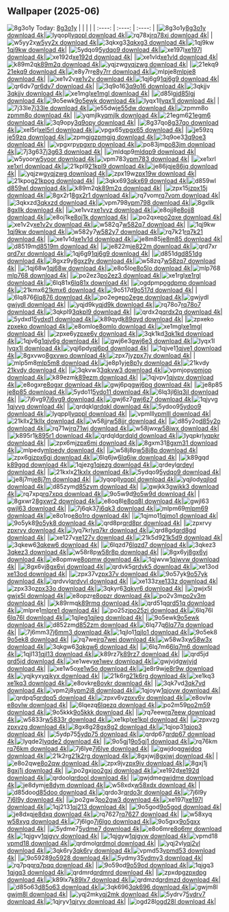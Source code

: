 ## Wallpaper (2025-06)
![8g3o1y](https://w.wallhaven.cc/full/8g/wallhaven-8g3o1y.png) Today: [8g3o1y](https://th.wallhaven.cc/small/8g/8g3o1y.jpg)
|      |      |      |
| :----: | :----: | :----: |
|![8g3o1y](https://th.wallhaven.cc/small/8g/8g3o1y.jpg)[8g3o1y download 4k](https://wallhaven.cc/w/8g3o1y)|![lyqopl](https://th.wallhaven.cc/small/ly/lyqopl.jpg)[lyqopl download 4k](https://wallhaven.cc/w/lyqopl)|![rq78xj](https://th.wallhaven.cc/small/rq/rq78xj.jpg)[rq78xj download 4k](https://wallhaven.cc/w/rq78xj)|
|![w5yy2x](https://th.wallhaven.cc/small/w5/w5yy2x.jpg)[w5yy2x download 4k](https://wallhaven.cc/w/w5yy2x)|![3qkxg3](https://th.wallhaven.cc/small/3q/3qkxg3.jpg)[3qkxg3 download 4k](https://wallhaven.cc/w/3qkxg3)|![1qj9kw](https://th.wallhaven.cc/small/1q/1qj9kw.jpg)[1qj9kw download 4k](https://wallhaven.cc/w/1qj9kw)|
|![5ydqo9](https://th.wallhaven.cc/small/5y/5ydqo9.jpg)[5ydqo9 download 4k](https://wallhaven.cc/w/5ydqo9)|![xe197l](https://th.wallhaven.cc/small/xe/xe197l.jpg)[xe197l download 4k](https://wallhaven.cc/w/xe197l)|![xe192d](https://th.wallhaven.cc/small/xe/xe192d.jpg)[xe192d download 4k](https://wallhaven.cc/w/xe192d)|
|![xe1vld](https://th.wallhaven.cc/small/xe/xe1vld.jpg)[xe1vld download 4k](https://wallhaven.cc/w/xe1vld)|![k89m2q](https://th.wallhaven.cc/small/k8/k89m2q.jpg)[k89m2q download 4k](https://wallhaven.cc/w/k89m2q)|![yqjzwg](https://th.wallhaven.cc/small/yq/yqjzwg.jpg)[yqjzwg download 4k](https://wallhaven.cc/w/yqjzwg)|
|![21ekq9](https://th.wallhaven.cc/small/21/21ekq9.jpg)[21ekq9 download 4k](https://wallhaven.cc/w/21ekq9)|![e8y7rr](https://th.wallhaven.cc/small/e8/e8y7rr.jpg)[e8y7rr download 4k](https://wallhaven.cc/w/e8y7rr)|![mlpje8](https://th.wallhaven.cc/small/ml/mlpje8.jpg)[mlpje8 download 4k](https://wallhaven.cc/w/mlpje8)|
|![xe1v2v](https://th.wallhaven.cc/small/xe/xe1v2v.jpg)[xe1v2v download 4k](https://wallhaven.cc/w/xe1v2v)|![1qj6g9](https://th.wallhaven.cc/small/1q/1qj6g9.jpg)[1qj6g9 download 4k](https://wallhaven.cc/w/1qj6g9)|![qr6dv7](https://th.wallhaven.cc/small/qr/qr6dv7.jpg)[qr6dv7 download 4k](https://wallhaven.cc/w/qr6dv7)|
|![3q9o16](https://th.wallhaven.cc/small/3q/3q9o16.jpg)[3q9o16 download 4k](https://wallhaven.cc/w/3q9o16)|![3qkjjv](https://th.wallhaven.cc/small/3q/3qkjjv.jpg)[3qkjjv download 4k](https://wallhaven.cc/w/3qkjjv)|![xe1mgl](https://th.wallhaven.cc/small/xe/xe1mgl.jpg)[xe1mgl download 4k](https://wallhaven.cc/w/xe1mgl)|
|![d85lgj](https://th.wallhaven.cc/small/d8/d85lgj.jpg)[d85lgj download 4k](https://wallhaven.cc/w/d85lgj)|![9o5ewk](https://th.wallhaven.cc/small/9o/9o5ewk.jpg)[9o5ewk download 4k](https://wallhaven.cc/w/9o5ewk)|![lyqx1l](https://th.wallhaven.cc/small/ly/lyqx1l.jpg)[lyqx1l download 4k](https://wallhaven.cc/w/lyqx1l)|
|![7j33le](https://th.wallhaven.cc/small/7j/7j33le.jpg)[7j33le download 4k](https://wallhaven.cc/w/7j33le)|![je55dw](https://th.wallhaven.cc/small/je/je55dw.jpg)[je55dw download 4k](https://wallhaven.cc/w/je55dw)|![zpmm8o](https://th.wallhaven.cc/small/zp/zpmm8o.jpg)[zpmm8o download 4k](https://wallhaven.cc/w/zpmm8o)|
|![yqmjlk](https://th.wallhaven.cc/small/yq/yqmjlk.jpg)[yqmjlk download 4k](https://wallhaven.cc/w/yqmjlk)|![21egm6](https://th.wallhaven.cc/small/21/21egm6.jpg)[21egm6 download 4k](https://wallhaven.cc/w/21egm6)|![3q9opy](https://th.wallhaven.cc/small/3q/3q9opy.jpg)[3q9opy download 4k](https://wallhaven.cc/w/3q9opy)|
|![8g37qo](https://th.wallhaven.cc/small/8g/8g37qo.jpg)[8g37qo download 4k](https://wallhaven.cc/w/8g37qo)|![xel5rl](https://th.wallhaven.cc/small/xe/xel5rl.jpg)[xel5rl download 4k](https://wallhaven.cc/w/xel5rl)|![vpgx65](https://th.wallhaven.cc/small/vp/vpgx65.jpg)[vpgx65 download 4k](https://wallhaven.cc/w/vpgx65)|
|![je59zq](https://th.wallhaven.cc/small/je/je59zq.jpg)[je59zq download 4k](https://wallhaven.cc/w/je59zq)|![zpmgjg](https://th.wallhaven.cc/small/zp/zpmgjg.jpg)[zpmgjg download 4k](https://wallhaven.cc/w/zpmgjg)|![3q9oe3](https://th.wallhaven.cc/small/3q/3q9oe3.jpg)[3q9oe3 download 4k](https://wallhaven.cc/w/3q9oe3)|
|![vpgxrp](https://th.wallhaven.cc/small/vp/vpgxrp.jpg)[vpgxrp download 4k](https://wallhaven.cc/w/vpgxrp)|![po83jm](https://th.wallhaven.cc/small/po/po83jm.jpg)[po83jm download 4k](https://wallhaven.cc/w/po83jm)|![7j3g63](https://th.wallhaven.cc/small/7j/7j3g63.jpg)[7j3g63 download 4k](https://wallhaven.cc/w/7j3g63)|
|![mldqp9](https://th.wallhaven.cc/small/ml/mldqp9.jpg)[mldqp9 download 4k](https://wallhaven.cc/w/mldqp9)|![w5yoor](https://th.wallhaven.cc/small/w5/w5yoor.jpg)[w5yoor download 4k](https://wallhaven.cc/w/w5yoor)|![vpm783](https://th.wallhaven.cc/small/vp/vpm783.jpg)[vpm783 download 4k](https://wallhaven.cc/w/vpm783)|
|![xe1xrl](https://th.wallhaven.cc/small/xe/xe1xrl.jpg)[xe1xrl download 4k](https://wallhaven.cc/w/xe1xrl)|![21kpl9](https://th.wallhaven.cc/small/21/21kpl9.jpg)[21kpl9 download 4k](https://wallhaven.cc/w/21kpl9)|![je86jq](https://th.wallhaven.cc/small/je/je86jq.jpg)[je86jq download 4k](https://wallhaven.cc/w/je86jq)|
|![yqjzwg](https://th.wallhaven.cc/small/yq/yqjzwg.jpg)[yqjzwg download 4k](https://wallhaven.cc/w/yqjzwg)|![zpx19w](https://th.wallhaven.cc/small/zp/zpx19w.jpg)[zpx19w download 4k](https://wallhaven.cc/w/zpx19w)|![21kpog](https://th.wallhaven.cc/small/21/21kpog.jpg)[21kpog download 4k](https://wallhaven.cc/w/21kpog)|
|![3qkx69](https://th.wallhaven.cc/small/3q/3qkx69.jpg)[3qkx69 download 4k](https://wallhaven.cc/w/3qkx69)|![d859wl](https://th.wallhaven.cc/small/d8/d859wl.jpg)[d859wl download 4k](https://wallhaven.cc/w/d859wl)|![k89m2q](https://th.wallhaven.cc/small/k8/k89m2q.jpg)[k89m2q download 4k](https://wallhaven.cc/w/k89m2q)|
|![zpx15j](https://th.wallhaven.cc/small/zp/zpx15j.jpg)[zpx15j download 4k](https://wallhaven.cc/w/zpx15j)|![8gx2r1](https://th.wallhaven.cc/small/8g/8gx2r1.jpg)[8gx2r1 download 4k](https://wallhaven.cc/w/8gx2r1)|![rq7vom](https://th.wallhaven.cc/small/rq/rq7vom.jpg)[rq7vom download 4k](https://wallhaven.cc/w/rq7vom)|
|![3qkxzd](https://th.wallhaven.cc/small/3q/3qkxzd.jpg)[3qkxzd download 4k](https://wallhaven.cc/w/3qkxzd)|![vpm798](https://th.wallhaven.cc/small/vp/vpm798.jpg)[vpm798 download 4k](https://wallhaven.cc/w/vpm798)|![8gxllk](https://th.wallhaven.cc/small/8g/8gxllk.jpg)[8gxllk download 4k](https://wallhaven.cc/w/8gxllk)|
|![xe1vvz](https://th.wallhaven.cc/small/xe/xe1vvz.jpg)[xe1vvz download 4k](https://wallhaven.cc/w/xe1vvz)|![e8ojj8](https://th.wallhaven.cc/small/e8/e8ojj8.jpg)[e8ojj8 download 4k](https://wallhaven.cc/w/e8ojj8)|![e8oj1k](https://th.wallhaven.cc/small/e8/e8oj1k.jpg)[e8oj1k download 4k](https://wallhaven.cc/w/e8oj1k)|
|![po2qxe](https://th.wallhaven.cc/small/po/po2qxe.jpg)[po2qxe download 4k](https://wallhaven.cc/w/po2qxe)|![xe1v2v](https://th.wallhaven.cc/small/xe/xe1v2v.jpg)[xe1v2v download 4k](https://wallhaven.cc/w/xe1v2v)|![w582q7](https://th.wallhaven.cc/small/w5/w582q7.jpg)[w582q7 download 4k](https://wallhaven.cc/w/w582q7)|
|![1qj9kw](https://th.wallhaven.cc/small/1q/1qj9kw.jpg)[1qj9kw download 4k](https://wallhaven.cc/w/1qj9kw)|![w582y7](https://th.wallhaven.cc/small/w5/w582y7.jpg)[w582y7 download 4k](https://wallhaven.cc/w/w582y7)|![rq7k21](https://th.wallhaven.cc/small/rq/rq7k21.jpg)[rq7k21 download 4k](https://wallhaven.cc/w/rq7k21)|
|![xe1v1d](https://th.wallhaven.cc/small/xe/xe1v1d.jpg)[xe1v1d download 4k](https://wallhaven.cc/w/xe1v1d)|![je8m85](https://th.wallhaven.cc/small/je/je8m85.jpg)[je8m85 download 4k](https://wallhaven.cc/w/je8m85)|![d8519m](https://th.wallhaven.cc/small/d8/d8519m.jpg)[d8519m download 4k](https://wallhaven.cc/w/d8519m)|
|![je822m](https://th.wallhaven.cc/small/je/je822m.jpg)[je822m download 4k](https://wallhaven.cc/w/je822m)|![qrd7xr](https://th.wallhaven.cc/small/qr/qrd7xr.jpg)[qrd7xr download 4k](https://wallhaven.cc/w/qrd7xr)|![1qj6g9](https://th.wallhaven.cc/small/1q/1qj6g9.jpg)[1qj6g9 download 4k](https://wallhaven.cc/w/1qj6g9)|
|![d851dg](https://th.wallhaven.cc/small/d8/d851dg.jpg)[d851dg download 4k](https://wallhaven.cc/w/d851dg)|![8gxz9y](https://th.wallhaven.cc/small/8g/8gxz9y.jpg)[8gxz9y download 4k](https://wallhaven.cc/w/8gxz9y)|![w58zq7](https://th.wallhaven.cc/small/w5/w58zq7.jpg)[w58zq7 download 4k](https://wallhaven.cc/w/w58zq7)|
|![1qj68w](https://th.wallhaven.cc/small/1q/1qj68w.jpg)[1qj68w download 4k](https://wallhaven.cc/w/1qj68w)|![e8o5lo](https://th.wallhaven.cc/small/e8/e8o5lo.jpg)[e8o5lo download 4k](https://wallhaven.cc/w/e8o5lo)|![mlp768](https://th.wallhaven.cc/small/ml/mlp768.jpg)[mlp768 download 4k](https://wallhaven.cc/w/mlp768)|
|![po2ez3](https://th.wallhaven.cc/small/po/po2ez3.jpg)[po2ez3 download 4k](https://wallhaven.cc/w/po2ez3)|![xe1rgl](https://th.wallhaven.cc/small/xe/xe1rgl.jpg)[xe1rgl download 4k](https://wallhaven.cc/w/xe1rgl)|![6lq81x](https://th.wallhaven.cc/small/6l/6lq81x.jpg)[6lq81x download 4k](https://wallhaven.cc/w/6lq81x)|
|![ogdpmp](https://th.wallhaven.cc/small/og/ogdpmp.jpg)[ogdpmp download 4k](https://wallhaven.cc/w/ogdpmp)|![21kmx6](https://th.wallhaven.cc/small/21/21kmx6.jpg)[21kmx6 download 4k](https://wallhaven.cc/w/21kmx6)|![9o517d](https://th.wallhaven.cc/small/9o/9o517d.jpg)[9o517d download 4k](https://wallhaven.cc/w/9o517d)|
|![6lq876](https://th.wallhaven.cc/small/6l/6lq876.jpg)[6lq876 download 4k](https://wallhaven.cc/w/6lq876)|![po2ege](https://th.wallhaven.cc/small/po/po2ege.jpg)[po2ege download 4k](https://wallhaven.cc/w/po2ege)|![gwjydl](https://th.wallhaven.cc/small/gw/gwjydl.jpg)[gwjydl download 4k](https://wallhaven.cc/w/gwjydl)|
|![yqjd9k](https://th.wallhaven.cc/small/yq/yqjd9k.jpg)[yqjd9k download 4k](https://wallhaven.cc/w/yqjd9k)|![rq78o7](https://th.wallhaven.cc/small/rq/rq78o7.jpg)[rq78o7 download 4k](https://wallhaven.cc/w/rq78o7)|![3qkpl9](https://th.wallhaven.cc/small/3q/3qkpl9.jpg)[3qkpl9 download 4k](https://wallhaven.cc/w/3qkpl9)|
|![qrdx2q](https://th.wallhaven.cc/small/qr/qrdx2q.jpg)[qrdx2q download 4k](https://wallhaven.cc/w/qrdx2q)|![5ydxd1](https://th.wallhaven.cc/small/5y/5ydxd1.jpg)[5ydxd1 download 4k](https://wallhaven.cc/w/5ydxd1)|![k89qyd](https://th.wallhaven.cc/small/k8/k89qyd.jpg)[k89qyd download 4k](https://wallhaven.cc/w/k89qyd)|
|![zpxeko](https://th.wallhaven.cc/small/zp/zpxeko.jpg)[zpxeko download 4k](https://wallhaven.cc/w/zpxeko)|![e8omlo](https://th.wallhaven.cc/small/e8/e8omlo.jpg)[e8omlo download 4k](https://wallhaven.cc/w/e8omlo)|![xe1mgl](https://th.wallhaven.cc/small/xe/xe1mgl.jpg)[xe1mgl download 4k](https://wallhaven.cc/w/xe1mgl)|
|![zpxe6y](https://th.wallhaven.cc/small/zp/zpxe6y.jpg)[zpxe6y download 4k](https://wallhaven.cc/w/zpxe6y)|![3qk1kd](https://th.wallhaven.cc/small/3q/3qk1kd.jpg)[3qk1kd download 4k](https://wallhaven.cc/w/3qk1kd)|![1qjv6g](https://th.wallhaven.cc/small/1q/1qjv6g.jpg)[1qjv6g download 4k](https://wallhaven.cc/w/1qjv6g)|
|![gwj6e3](https://th.wallhaven.cc/small/gw/gwj6e3.jpg)[gwj6e3 download 4k](https://wallhaven.cc/w/gwj6e3)|![lyqx1l](https://th.wallhaven.cc/small/ly/lyqx1l.jpg)[lyqx1l download 4k](https://wallhaven.cc/w/lyqx1l)|![yqj6pd](https://th.wallhaven.cc/small/yq/yqj6pd.jpg)[yqj6pd download 4k](https://wallhaven.cc/w/yqj6pd)|
|![1qjve1](https://th.wallhaven.cc/small/1q/1qjve1.jpg)[1qjve1 download 4k](https://wallhaven.cc/w/1qjve1)|![8gxvwo](https://th.wallhaven.cc/small/8g/8gxvwo.jpg)[8gxvwo download 4k](https://wallhaven.cc/w/8gxvwo)|![zpx7jy](https://th.wallhaven.cc/small/zp/zpx7jy.jpg)[zpx7jy download 4k](https://wallhaven.cc/w/zpx7jy)|
|![mlp5m8](https://th.wallhaven.cc/small/ml/mlp5m8.jpg)[mlp5m8 download 4k](https://wallhaven.cc/w/mlp5m8)|![je8p1y](https://th.wallhaven.cc/small/je/je8p1y.jpg)[je8p1y download 4k](https://wallhaven.cc/w/je8p1y)|![21kvdy](https://th.wallhaven.cc/small/21/21kvdy.jpg)[21kvdy download 4k](https://wallhaven.cc/w/21kvdy)|
|![3qkvw3](https://th.wallhaven.cc/small/3q/3qkvw3.jpg)[3qkvw3 download 4k](https://wallhaven.cc/w/3qkvw3)|![vpmjop](https://th.wallhaven.cc/small/vp/vpmjop.jpg)[vpmjop download 4k](https://wallhaven.cc/w/vpmjop)|![k89ezm](https://th.wallhaven.cc/small/k8/k89ezm.jpg)[k89ezm download 4k](https://wallhaven.cc/w/k89ezm)|
|![1qjvpv](https://th.wallhaven.cc/small/1q/1qjvpv.jpg)[1qjvpv download 4k](https://wallhaven.cc/w/1qjvpv)|![e8ogxr](https://th.wallhaven.cc/small/e8/e8ogxr.jpg)[e8ogxr download 4k](https://wallhaven.cc/w/e8ogxr)|![gwj6pq](https://th.wallhaven.cc/small/gw/gwj6pq.jpg)[gwj6pq download 4k](https://wallhaven.cc/w/gwj6pq)|
|![je8p85](https://th.wallhaven.cc/small/je/je8p85.jpg)[je8p85 download 4k](https://wallhaven.cc/w/je8p85)|![5ydo11](https://th.wallhaven.cc/small/5y/5ydo11.jpg)[5ydo11 download 4k](https://wallhaven.cc/w/5ydo11)|![6lq3jl](https://th.wallhaven.cc/small/6l/6lq3jl.jpg)[6lq3jl download 4k](https://wallhaven.cc/w/6lq3jl)|
|![7j6vg9](https://th.wallhaven.cc/small/7j/7j6vg9.jpg)[7j6vg9 download 4k](https://wallhaven.cc/w/7j6vg9)|![gwj6z7](https://th.wallhaven.cc/small/gw/gwj6z7.jpg)[gwj6z7 download 4k](https://wallhaven.cc/w/gwj6z7)|![1qjyvg](https://th.wallhaven.cc/small/1q/1qjyvg.jpg)[1qjyvg download 4k](https://wallhaven.cc/w/1qjyvg)|
|![qrdqkl](https://th.wallhaven.cc/small/qr/qrdqkl.jpg)[qrdqkl download 4k](https://wallhaven.cc/w/qrdqkl)|![5ydoo9](https://th.wallhaven.cc/small/5y/5ydoo9.jpg)[5ydoo9 download 4k](https://wallhaven.cc/w/5ydoo9)|![lyqppl](https://th.wallhaven.cc/small/ly/lyqppl.jpg)[lyqppl download 4k](https://wallhaven.cc/w/lyqppl)|
|![vpmlll](https://th.wallhaven.cc/small/vp/vpmlll.jpg)[vpmlll download 4k](https://wallhaven.cc/w/vpmlll)|![21kllx](https://th.wallhaven.cc/small/21/21kllx.jpg)[21kllx download 4k](https://wallhaven.cc/w/21kllx)|![w58jjr](https://th.wallhaven.cc/small/w5/w58jjr.jpg)[w58jjr download 4k](https://wallhaven.cc/w/w58jjr)|
|![d85y2o](https://th.wallhaven.cc/small/d8/d85y2o.jpg)[d85y2o download 4k](https://wallhaven.cc/w/d85y2o)|![rq71wj](https://th.wallhaven.cc/small/rq/rq71wj.jpg)[rq71wj download 4k](https://wallhaven.cc/w/rq71wj)|![w58jwx](https://th.wallhaven.cc/small/w5/w58jwx.jpg)[w58jwx download 4k](https://wallhaven.cc/w/w58jwx)|
|![k895r1](https://th.wallhaven.cc/small/k8/k895r1.jpg)[k895r1 download 4k](https://wallhaven.cc/w/k895r1)|![qrdqld](https://th.wallhaven.cc/small/qr/qrdqld.jpg)[qrdqld download 4k](https://wallhaven.cc/w/qrdqld)|![lyqpkr](https://th.wallhaven.cc/small/ly/lyqpkr.jpg)[lyqpkr download 4k](https://wallhaven.cc/w/lyqpkr)|
|![zpx6mj](https://th.wallhaven.cc/small/zp/zpx6mj.jpg)[zpx6mj download 4k](https://wallhaven.cc/w/zpx6mj)|![8gxm31](https://th.wallhaven.cc/small/8g/8gxm31.jpg)[8gxm31 download 4k](https://wallhaven.cc/w/8gxm31)|![mlpedy](https://th.wallhaven.cc/small/ml/mlpedy.jpg)[mlpedy download 4k](https://wallhaven.cc/w/mlpedy)|
|![w58j8p](https://th.wallhaven.cc/small/w5/w58j8p.jpg)[w58j8p download 4k](https://wallhaven.cc/w/w58j8p)|![zpx6gj](https://th.wallhaven.cc/small/zp/zpx6gj.jpg)[zpx6gj download 4k](https://wallhaven.cc/w/zpx6gj)|![6lq6jw](https://th.wallhaven.cc/small/6l/6lq6jw.jpg)[6lq6jw download 4k](https://wallhaven.cc/w/6lq6jw)|
|![k89gqd](https://th.wallhaven.cc/small/k8/k89gqd.jpg)[k89gqd download 4k](https://wallhaven.cc/w/k89gqd)|![1qjezg](https://th.wallhaven.cc/small/1q/1qjezg.jpg)[1qjezg download 4k](https://wallhaven.cc/w/1qjezg)|![qrdeyl](https://th.wallhaven.cc/small/qr/qrdeyl.jpg)[qrdeyl download 4k](https://wallhaven.cc/w/qrdeyl)|
|![21kxlx](https://th.wallhaven.cc/small/21/21kxlx.jpg)[21kxlx download 4k](https://wallhaven.cc/w/21kxlx)|![5ydqo9](https://th.wallhaven.cc/small/5y/5ydqo9.jpg)[5ydqo9 download 4k](https://wallhaven.cc/w/5ydqo9)|![je8j7m](https://th.wallhaven.cc/small/je/je8j7m.jpg)[je8j7m download 4k](https://wallhaven.cc/w/je8j7m)|
|![lyqopl](https://th.wallhaven.cc/small/ly/lyqopl.jpg)[lyqopl download 4k](https://wallhaven.cc/w/lyqopl)|![yqjlod](https://th.wallhaven.cc/small/yq/yqjlod.jpg)[yqjlod download 4k](https://wallhaven.cc/w/yqjlod)|![d85zym](https://th.wallhaven.cc/small/d8/d85zym.jpg)[d85zym download 4k](https://wallhaven.cc/w/d85zym)|
|![gwjkk3](https://th.wallhaven.cc/small/gw/gwjkk3.jpg)[gwjkk3 download 4k](https://wallhaven.cc/w/gwjkk3)|![rq7xpq](https://th.wallhaven.cc/small/rq/rq7xpq.jpg)[rq7xpq download 4k](https://wallhaven.cc/w/rq7xpq)|![9o5w9d](https://th.wallhaven.cc/small/9o/9o5w9d.jpg)[9o5w9d download 4k](https://wallhaven.cc/w/9o5w9d)|
|![8gxwr2](https://th.wallhaven.cc/small/8g/8gxwr2.jpg)[8gxwr2 download 4k](https://wallhaven.cc/w/8gxwr2)|![e8oq8l](https://th.wallhaven.cc/small/e8/e8oq8l.jpg)[e8oq8l download 4k](https://wallhaven.cc/w/e8oq8l)|![gwjl63](https://th.wallhaven.cc/small/gw/gwjl63.jpg)[gwjl63 download 4k](https://wallhaven.cc/w/gwjl63)|
|![7j6qk3](https://th.wallhaven.cc/small/7j/7j6qk3.jpg)[7j6qk3 download 4k](https://wallhaven.cc/w/7j6qk3)|![mlpm69](https://th.wallhaven.cc/small/ml/mlpm69.jpg)[mlpm69 download 4k](https://wallhaven.cc/w/mlpm69)|![e8o1ro](https://th.wallhaven.cc/small/e8/e8o1ro.jpg)[e8o1ro download 4k](https://wallhaven.cc/w/e8o1ro)|
|![1qjmo1](https://th.wallhaven.cc/small/1q/1qjmo1.jpg)[1qjmo1 download 4k](https://wallhaven.cc/w/1qjmo1)|![9o5yk8](https://th.wallhaven.cc/small/9o/9o5yk8.jpg)[9o5yk8 download 4k](https://wallhaven.cc/w/9o5yk8)|![qrd8pr](https://th.wallhaven.cc/small/qr/qrd8pr.jpg)[qrd8pr download 4k](https://wallhaven.cc/w/qrd8pr)|
|![zpxrvy](https://th.wallhaven.cc/small/zp/zpxrvy.jpg)[zpxrvy download 4k](https://wallhaven.cc/w/zpxrvy)|![lyq7kr](https://th.wallhaven.cc/small/ly/lyq7kr.jpg)[lyq7kr download 4k](https://wallhaven.cc/w/lyq7kr)|![qrd8gd](https://th.wallhaven.cc/small/qr/qrd8gd.jpg)[qrd8gd download 4k](https://wallhaven.cc/w/qrd8gd)|
|![xe127v](https://th.wallhaven.cc/small/xe/xe127v.jpg)[xe127v download 4k](https://wallhaven.cc/w/xe127v)|![21k5d9](https://th.wallhaven.cc/small/21/21k5d9.jpg)[21k5d9 download 4k](https://wallhaven.cc/w/21k5d9)|![3qkew6](https://th.wallhaven.cc/small/3q/3qkew6.jpg)[3qkew6 download 4k](https://wallhaven.cc/w/3qkew6)|
|![6lqzd7](https://th.wallhaven.cc/small/6l/6lqzd7.jpg)[6lqzd7 download 4k](https://wallhaven.cc/w/6lqzd7)|![3qkez3](https://th.wallhaven.cc/small/3q/3qkez3.jpg)[3qkez3 download 4k](https://wallhaven.cc/w/3qkez3)|![w58r8p](https://th.wallhaven.cc/small/w5/w58r8p.jpg)[w58r8p download 4k](https://wallhaven.cc/w/w58r8p)|
|![8gx6yj](https://th.wallhaven.cc/small/8g/8gx6yj.jpg)[8gx6yj download 4k](https://wallhaven.cc/w/8gx6yj)|![e8opmw](https://th.wallhaven.cc/small/e8/e8opmw.jpg)[e8opmw download 4k](https://wallhaven.cc/w/e8opmw)|![1qjwvw](https://th.wallhaven.cc/small/1q/1qjwvw.jpg)[1qjwvw download 4k](https://wallhaven.cc/w/1qjwvw)|
|![8gx6vj](https://th.wallhaven.cc/small/8g/8gx6vj.jpg)[8gx6vj download 4k](https://wallhaven.cc/w/8gx6vj)|![qrdvk5](https://th.wallhaven.cc/small/qr/qrdvk5.jpg)[qrdvk5 download 4k](https://wallhaven.cc/w/qrdvk5)|![xe13od](https://th.wallhaven.cc/small/xe/xe13od.jpg)[xe13od download 4k](https://wallhaven.cc/w/xe13od)|
|![zpx37v](https://th.wallhaven.cc/small/zp/zpx37v.jpg)[zpx37v download 4k](https://wallhaven.cc/w/zpx37v)|![9o57yk](https://th.wallhaven.cc/small/9o/9o57yk.jpg)[9o57yk download 4k](https://wallhaven.cc/w/9o57yk)|![qrdvvl](https://th.wallhaven.cc/small/qr/qrdvvl.jpg)[qrdvvl download 4k](https://wallhaven.cc/w/qrdvvl)|
|![xe133z](https://th.wallhaven.cc/small/xe/xe133z.jpg)[xe133z download 4k](https://wallhaven.cc/w/xe133z)|![zpx33o](https://th.wallhaven.cc/small/zp/zpx33o.jpg)[zpx33o download 4k](https://wallhaven.cc/w/zpx33o)|![3qkyr6](https://th.wallhaven.cc/small/3q/3qkyr6.jpg)[3qkyr6 download 4k](https://wallhaven.cc/w/3qkyr6)|
|![gwjx5l](https://th.wallhaven.cc/small/gw/gwjx5l.jpg)[gwjx5l download 4k](https://wallhaven.cc/w/gwjx5l)|![e8opzr](https://th.wallhaven.cc/small/e8/e8opzr.jpg)[e8opzr download 4k](https://wallhaven.cc/w/e8opzr)|![po2v3m](https://th.wallhaven.cc/small/po/po2v3m.jpg)[po2v3m download 4k](https://wallhaven.cc/w/po2v3m)|
|![k89rmq](https://th.wallhaven.cc/small/k8/k89rmq.jpg)[k89rmq download 4k](https://wallhaven.cc/w/k89rmq)|![qrd51q](https://th.wallhaven.cc/small/qr/qrd51q.jpg)[qrd51q download 4k](https://wallhaven.cc/w/qrd51q)|![mlpre1](https://th.wallhaven.cc/small/ml/mlpre1.jpg)[mlpre1 download 4k](https://wallhaven.cc/w/mlpre1)|
|![po25zj](https://th.wallhaven.cc/small/po/po25zj.jpg)[po25zj download 4k](https://wallhaven.cc/w/po25zj)|![6lq76l](https://th.wallhaven.cc/small/6l/6lq76l.jpg)[6lq76l download 4k](https://wallhaven.cc/w/6lq76l)|![1qjleg](https://th.wallhaven.cc/small/1q/1qjleg.jpg)[1qjleg download 4k](https://wallhaven.cc/w/1qjleg)|
|![9o5ewk](https://th.wallhaven.cc/small/9o/9o5ewk.jpg)[9o5ewk download 4k](https://wallhaven.cc/w/9o5ewk)|![d852zm](https://th.wallhaven.cc/small/d8/d852zm.jpg)[d852zm download 4k](https://wallhaven.cc/w/d852zm)|![6lq77q](https://th.wallhaven.cc/small/6l/6lq77q.jpg)[6lq77q download 4k](https://wallhaven.cc/w/6lq77q)|
|![7j6mm3](https://th.wallhaven.cc/small/7j/7j6mm3.jpg)[7j6mm3 download 4k](https://wallhaven.cc/w/7j6mm3)|![1qjlo1](https://th.wallhaven.cc/small/1q/1qjlo1.jpg)[1qjlo1 download 4k](https://wallhaven.cc/w/1qjlo1)|![9o5ek8](https://th.wallhaven.cc/small/9o/9o5ek8.jpg)[9o5ek8 download 4k](https://wallhaven.cc/w/9o5ek8)|
|![rq7wej](https://th.wallhaven.cc/small/rq/rq7wej.jpg)[rq7wej download 4k](https://wallhaven.cc/w/rq7wej)|![w58w3x](https://th.wallhaven.cc/small/w5/w58w3x.jpg)[w58w3x download 4k](https://wallhaven.cc/w/w58w3x)|![3qkgw6](https://th.wallhaven.cc/small/3q/3qkgw6.jpg)[3qkgw6 download 4k](https://wallhaven.cc/w/3qkgw6)|
|![6lq7m6](https://th.wallhaven.cc/small/6l/6lq7m6.jpg)[6lq7m6 download 4k](https://wallhaven.cc/w/6lq7m6)|![1qjl13](https://th.wallhaven.cc/small/1q/1qjl13.jpg)[1qjl13 download 4k](https://wallhaven.cc/w/1qjl13)|![k89rz7](https://th.wallhaven.cc/small/k8/k89rz7.jpg)[k89rz7 download 4k](https://wallhaven.cc/w/k89rz7)|
|![qrd5jd](https://th.wallhaven.cc/small/qr/qrd5jd.jpg)[qrd5jd download 4k](https://wallhaven.cc/w/qrd5jd)|![xe1wev](https://th.wallhaven.cc/small/xe/xe1wev.jpg)[xe1wev download 4k](https://wallhaven.cc/w/xe1wev)|![gwjvjd](https://th.wallhaven.cc/small/gw/gwjvjd.jpg)[gwjvjd download 4k](https://wallhaven.cc/w/gwjvjd)|
|![xe1w5o](https://th.wallhaven.cc/small/xe/xe1w5o.jpg)[xe1w5o download 4k](https://wallhaven.cc/w/xe1w5o)|![je8r9w](https://th.wallhaven.cc/small/je/je8r9w.jpg)[je8r9w download 4k](https://wallhaven.cc/w/je8r9w)|![yqjkyx](https://th.wallhaven.cc/small/yq/yqjkyx.jpg)[yqjkyx download 4k](https://wallhaven.cc/w/yqjkyx)|
|![21k6rg](https://th.wallhaven.cc/small/21/21k6rg.jpg)[21k6rg download 4k](https://wallhaven.cc/w/21k6rg)|![xe1kq3](https://th.wallhaven.cc/small/xe/xe1kq3.jpg)[xe1kq3 download 4k](https://wallhaven.cc/w/xe1kq3)|![e8ovkr](https://th.wallhaven.cc/small/e8/e8ovkr.jpg)[e8ovkr download 4k](https://wallhaven.cc/w/e8ovkr)|
|![3qk7vd](https://th.wallhaven.cc/small/3q/3qk7vd.jpg)[3qk7vd download 4k](https://wallhaven.cc/w/3qk7vd)|![vpm2j8](https://th.wallhaven.cc/small/vp/vpm2j8.jpg)[vpm2j8 download 4k](https://wallhaven.cc/w/vpm2j8)|![1qjoyw](https://th.wallhaven.cc/small/1q/1qjoyw.jpg)[1qjoyw download 4k](https://wallhaven.cc/w/1qjoyw)|
|![qrdpq5](https://th.wallhaven.cc/small/qr/qrdpq5.jpg)[qrdpq5 download 4k](https://wallhaven.cc/w/qrdpq5)|![zpxv6v](https://th.wallhaven.cc/small/zp/zpxv6v.jpg)[zpxv6v download 4k](https://wallhaven.cc/w/zpxv6v)|![e8ovlw](https://th.wallhaven.cc/small/e8/e8ovlw.jpg)[e8ovlw download 4k](https://wallhaven.cc/w/e8ovlw)|
|![6lqezq](https://th.wallhaven.cc/small/6l/6lqezq.jpg)[6lqezq download 4k](https://wallhaven.cc/w/6lqezq)|![po2m59](https://th.wallhaven.cc/small/po/po2m59.jpg)[po2m59 download 4k](https://wallhaven.cc/w/po2m59)|![9o5kkk](https://th.wallhaven.cc/small/9o/9o5kkk.jpg)[9o5kkk download 4k](https://wallhaven.cc/w/9o5kkk)|
|![rq7eew](https://th.wallhaven.cc/small/rq/rq7eew.jpg)[rq7eew download 4k](https://wallhaven.cc/w/rq7eew)|![w5833r](https://th.wallhaven.cc/small/w5/w5833r.jpg)[w5833r download 4k](https://wallhaven.cc/w/w5833r)|![xe1kpl](https://th.wallhaven.cc/small/xe/xe1kpl.jpg)[xe1kpl download 4k](https://wallhaven.cc/w/xe1kpl)|
|![zpxvzg](https://th.wallhaven.cc/small/zp/zpxvzg.jpg)[zpxvzg download 4k](https://wallhaven.cc/w/zpxvzg)|![8gx8g2](https://th.wallhaven.cc/small/8g/8gx8g2.jpg)[8gx8g2 download 4k](https://wallhaven.cc/w/8gx8g2)|![1qjop3](https://th.wallhaven.cc/small/1q/1qjop3.jpg)[1qjop3 download 4k](https://wallhaven.cc/w/1qjop3)|
|![5ydp75](https://th.wallhaven.cc/small/5y/5ydp75.jpg)[5ydp75 download 4k](https://wallhaven.cc/w/5ydp75)|![qrdp67](https://th.wallhaven.cc/small/qr/qrdp67.jpg)[qrdp67 download 4k](https://wallhaven.cc/w/qrdp67)|![lyqde2](https://th.wallhaven.cc/small/ly/lyqde2.jpg)[lyqde2 download 4k](https://wallhaven.cc/w/lyqde2)|
|![9o5gj1](https://th.wallhaven.cc/small/9o/9o5gj1.jpg)[9o5gj1 download 4k](https://wallhaven.cc/w/9o5gj1)|![rq76km](https://th.wallhaven.cc/small/rq/rq76km.jpg)[rq76km download 4k](https://wallhaven.cc/w/rq76km)|![7j6lye](https://th.wallhaven.cc/small/7j/7j6lye.jpg)[7j6lye download 4k](https://wallhaven.cc/w/7j6lye)|
|![gwjdoq](https://th.wallhaven.cc/small/gw/gwjdoq.jpg)[gwjdoq download 4k](https://wallhaven.cc/w/gwjdoq)|![21k2rg](https://th.wallhaven.cc/small/21/21k2rg.jpg)[21k2rg download 4k](https://wallhaven.cc/w/21k2rg)|![8gxjwj](https://th.wallhaven.cc/small/8g/8gxjwj.jpg)[8gxjwj download 4k](https://wallhaven.cc/w/8gxjwj)|
|![e8o2qw](https://th.wallhaven.cc/small/e8/e8o2qw.jpg)[e8o2qw download 4k](https://wallhaven.cc/w/e8o2qw)|![zpx9jv](https://th.wallhaven.cc/small/zp/zpx9jv.jpg)[zpx9jv download 4k](https://wallhaven.cc/w/zpx9jv)|![8gxj1j](https://th.wallhaven.cc/small/8g/8gxj1j.jpg)[8gxj1j download 4k](https://wallhaven.cc/w/8gxj1j)|
|![po2gxj](https://th.wallhaven.cc/small/po/po2gxj.jpg)[po2gxj download 4k](https://wallhaven.cc/w/po2gxj)|![xe192d](https://th.wallhaven.cc/small/xe/xe192d.jpg)[xe192d download 4k](https://wallhaven.cc/w/xe192d)|![qrdool](https://th.wallhaven.cc/small/qr/qrdool.jpg)[qrdool download 4k](https://wallhaven.cc/w/qrdool)|
|![gwjdme](https://th.wallhaven.cc/small/gw/gwjdme.jpg)[gwjdme download 4k](https://wallhaven.cc/w/gwjdme)|![je8dym](https://th.wallhaven.cc/small/je/je8dym.jpg)[je8dym download 4k](https://wallhaven.cc/w/je8dym)|![w58xdx](https://th.wallhaven.cc/small/w5/w58xdx.jpg)[w58xdx download 4k](https://wallhaven.cc/w/w58xdx)|
|![d85doo](https://th.wallhaven.cc/small/d8/d85doo.jpg)[d85doo download 4k](https://wallhaven.cc/w/d85doo)|![qrdo3r](https://th.wallhaven.cc/small/qr/qrdo3r.jpg)[qrdo3r download 4k](https://wallhaven.cc/w/qrdo3r)|![7j6l9y](https://th.wallhaven.cc/small/7j/7j6l9y.jpg)[7j6l9y download 4k](https://wallhaven.cc/w/7j6l9y)|
|![po2gw3](https://th.wallhaven.cc/small/po/po2gw3.jpg)[po2gw3 download 4k](https://wallhaven.cc/w/po2gw3)|![xe197l](https://th.wallhaven.cc/small/xe/xe197l.jpg)[xe197l download 4k](https://wallhaven.cc/w/xe197l)|![1qj213](https://th.wallhaven.cc/small/1q/1qj213.jpg)[1qj213 download 4k](https://wallhaven.cc/w/1qj213)|
|![9o5god](https://th.wallhaven.cc/small/9o/9o5god.jpg)[9o5god download 4k](https://wallhaven.cc/w/9o5god)|![je8dxq](https://th.wallhaven.cc/small/je/je8dxq.jpg)[je8dxq download 4k](https://wallhaven.cc/w/je8dxq)|![rq7627](https://th.wallhaven.cc/small/rq/rq7627.jpg)[rq7627 download 4k](https://wallhaven.cc/w/rq7627)|
|![w58xyq](https://th.wallhaven.cc/small/w5/w58xyq.jpg)[w58xyq download 4k](https://wallhaven.cc/w/w58xyq)|![7j6lgo](https://th.wallhaven.cc/small/7j/7j6lgo.jpg)[7j6lgo download 4k](https://wallhaven.cc/w/7j6lgo)|![9o5gxx](https://th.wallhaven.cc/small/9o/9o5gxx.jpg)[9o5gxx download 4k](https://wallhaven.cc/w/9o5gxx)|
|![5ydme7](https://th.wallhaven.cc/small/5y/5ydme7.jpg)[5ydme7 download 4k](https://wallhaven.cc/w/5ydme7)|![e8o6mr](https://th.wallhaven.cc/small/e8/e8o6mr.jpg)[e8o6mr download 4k](https://wallhaven.cc/w/e8o6mr)|![1qjgvv](https://th.wallhaven.cc/small/1q/1qjgvv.jpg)[1qjgvv download 4k](https://wallhaven.cc/w/1qjgvv)|
|![1qjgyw](https://th.wallhaven.cc/small/1q/1qjgyw.jpg)[1qjgyw download 4k](https://wallhaven.cc/w/1qjgyw)|![vpmd18](https://th.wallhaven.cc/small/vp/vpmd18.jpg)[vpmd18 download 4k](https://wallhaven.cc/w/vpmd18)|![qrdmol](https://th.wallhaven.cc/small/qr/qrdmol.jpg)[qrdmol download 4k](https://wallhaven.cc/w/qrdmol)|
|![yqj2vl](https://th.wallhaven.cc/small/yq/yqj2vl.jpg)[yqj2vl download 4k](https://wallhaven.cc/w/yqj2vl)|![3qk6ry](https://th.wallhaven.cc/small/3q/3qk6ry.jpg)[3qk6ry download 4k](https://wallhaven.cc/w/3qk6ry)|![vpmd53](https://th.wallhaven.cc/small/vp/vpmd53.jpg)[vpmd53 download 4k](https://wallhaven.cc/w/vpmd53)|
|![9o5928](https://th.wallhaven.cc/small/9o/9o5928.jpg)[9o5928 download 4k](https://wallhaven.cc/w/9o5928)|![5ydmy3](https://th.wallhaven.cc/small/5y/5ydmy3.jpg)[5ydmy3 download 4k](https://wallhaven.cc/w/5ydmy3)|![rq7pqq](https://th.wallhaven.cc/small/rq/rq7pqq.jpg)[rq7pqq download 4k](https://wallhaven.cc/w/rq7pqq)|
|![9o59od](https://th.wallhaven.cc/small/9o/9o59od.jpg)[9o59od download 4k](https://wallhaven.cc/w/9o59od)|![1qjgq3](https://th.wallhaven.cc/small/1q/1qjgq3.jpg)[1qjgq3 download 4k](https://wallhaven.cc/w/1qjgq3)|![qrdmrd](https://th.wallhaven.cc/small/qr/qrdmrd.jpg)[qrdmrd download 4k](https://wallhaven.cc/w/qrdmrd)|
|![zpxdpg](https://th.wallhaven.cc/small/zp/zpxdpg.jpg)[zpxdpg download 4k](https://wallhaven.cc/w/zpxdpg)|![k89lx7](https://th.wallhaven.cc/small/k8/k89lx7.jpg)[k89lx7 download 4k](https://wallhaven.cc/w/k89lx7)|![qrdmzd](https://th.wallhaven.cc/small/qr/qrdmzd.jpg)[qrdmzd download 4k](https://wallhaven.cc/w/qrdmzd)|
|![d85o63](https://th.wallhaven.cc/small/d8/d85o63.jpg)[d85o63 download 4k](https://wallhaven.cc/w/d85o63)|![3qk696](https://th.wallhaven.cc/small/3q/3qk696.jpg)[3qk696 download 4k](https://wallhaven.cc/w/3qk696)|![gwjm8l](https://th.wallhaven.cc/small/gw/gwjm8l.jpg)[gwjm8l download 4k](https://wallhaven.cc/w/gwjm8l)|
|![yqj2mk](https://th.wallhaven.cc/small/yq/yqj2mk.jpg)[yqj2mk download 4k](https://wallhaven.cc/w/yqj2mk)|![5ydrv7](https://th.wallhaven.cc/small/5y/5ydrv7.jpg)[5ydrv7 download 4k](https://wallhaven.cc/w/5ydrv7)|![1qjryv](https://th.wallhaven.cc/small/1q/1qjryv.jpg)[1qjryv download 4k](https://wallhaven.cc/w/1qjryv)|
|![ogd28l](https://th.wallhaven.cc/small/og/ogd28l.jpg)[ogd28l download 4k](https://wallhaven.cc/w/ogd28l)|